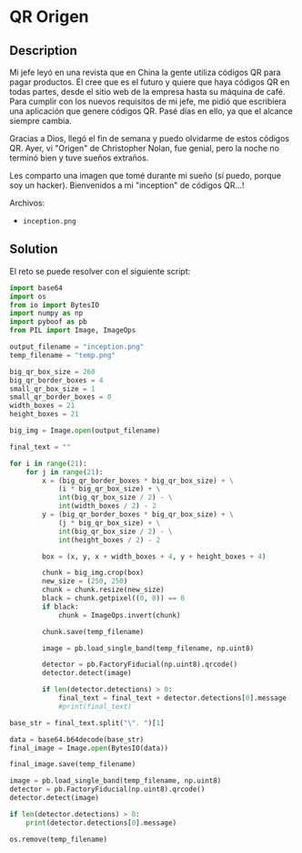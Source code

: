 # QR Origen
## Description
Mi jefe leyó en una revista que en China la gente utiliza códigos QR para pagar productos. Él cree que es el futuro y quiere que haya códigos QR en todas partes, desde el sitio web de la empresa hasta su máquina de café. Para cumplir con los nuevos requisitos de mi jefe, me pidió que escribiera una aplicación que genere códigos QR. Pasé días en ello, ya que el alcance siempre cambia.

Gracias a Dios, llegó el fin de semana y puedo olvidarme de estos códigos QR. Ayer, vi "Origen" de Christopher Nolan, fue genial, pero la noche no terminó bien y tuve sueños extraños.

Les comparto una imagen que tomé durante mi sueño (sí puedo, porque soy un hacker). Bienvenidos a mi "inception" de códigos QR...!


Archivos:
- `inception.png`

## Solution
El reto se puede resolver con el siguiente script:

```python
import base64
import os
from io import BytesIO
import numpy as np
import pyboof as pb
from PIL import Image, ImageOps

output_filename = "inception.png"
temp_filename = "temp.png"

big_qr_box_size = 260
big_qr_border_boxes = 4
small_qr_box_size = 1
small_qr_border_boxes = 0
width_boxes = 21
height_boxes = 21

big_img = Image.open(output_filename)

final_text = ""

for i in range(21):
    for j in range(21):
        x = (big_qr_border_boxes * big_qr_box_size) + \
            (i * big_qr_box_size) + \
            int(big_qr_box_size / 2) - \
            int(width_boxes / 2) - 2
        y = (big_qr_border_boxes * big_qr_box_size) + \
            (j * big_qr_box_size) + \
            int(big_qr_box_size / 2) - \
            int(height_boxes / 2) - 2

        box = (x, y, x + width_boxes + 4, y + height_boxes + 4)

        chunk = big_img.crop(box)
        new_size = (250, 250)
        chunk = chunk.resize(new_size)
        black = chunk.getpixel((0, 0)) == 0
        if black:
            chunk = ImageOps.invert(chunk)

        chunk.save(temp_filename)

        image = pb.load_single_band(temp_filename, np.uint8)

        detector = pb.FactoryFiducial(np.uint8).qrcode()
        detector.detect(image)

        if len(detector.detections) > 0:
            final_text = final_text + detector.detections[0].message
            #print(final_text)

base_str = final_text.split("\". ")[1]

data = base64.b64decode(base_str)
final_image = Image.open(BytesIO(data))

final_image.save(temp_filename)

image = pb.load_single_band(temp_filename, np.uint8)
detector = pb.FactoryFiducial(np.uint8).qrcode()
detector.detect(image)

if len(detector.detections) > 0:
    print(detector.detections[0].message)

os.remove(temp_filename)
```